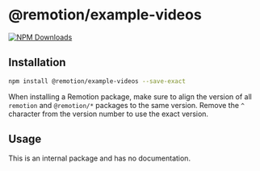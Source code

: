 # @remotion/example-videos
 
[![NPM Downloads](https://img.shields.io/npm/dm/@remotion/example-videos.svg?style=flat&color=black&label=Downloads)](https://npmcharts.com/compare/@remotion/example-videos?minimal=true)
 
## Installation
 
```bash
npm install @remotion/example-videos --save-exact
```
 
When installing a Remotion package, make sure to align the version of all `remotion` and `@remotion/*` packages to the same version.
Remove the `^` character from the version number to use the exact version.
 
## Usage
 
This is an internal package and has no documentation.
